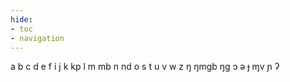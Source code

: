 ```yaml
---
hide:
- toc
- navigation
---
```

a
b
c
d
e
f
i
j
k
kp
l
m
mb
n
nd
o
s
t
u
v
w
z
ŋ
ŋmɡb
ŋɡ
ɔ
ə
ɟ
ɱv
ɲ
ʔ
